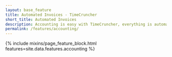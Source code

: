 ```yaml
---
layout: base_feature
title: Automated Invoices - TimeCruncher
short_title: Automated Invoices
description: Accounting is easy with TimeCruncher, everything is automatically generated.
permalink: /features/accounting/
---
```

<div class="row">
  {% include mixins/page_feature_block.html features=site.data.features.accounting %}
<div>